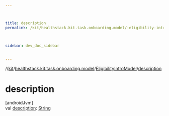 ```yaml
---



title: description
permalink: /kit/healthstack.kit.task.onboarding.model/-eligibility-intro-model/description.html



sidebar: dev_doc_sidebar


---
```




//[kit](/kit.html)/[healthstack.kit.task.onboarding.model](../index.html)/[EligibilityIntroModel](index.html)/[description](description.html)



# description



[androidJvm]\
val [description](description.html): [String](https://kotlinlang.org/api/latest/jvm/stdlib/kotlin/-string/index.html)






